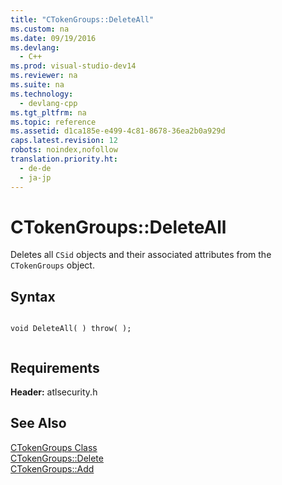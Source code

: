 ```yaml
---
title: "CTokenGroups::DeleteAll"
ms.custom: na
ms.date: 09/19/2016
ms.devlang: 
  - C++
ms.prod: visual-studio-dev14
ms.reviewer: na
ms.suite: na
ms.technology: 
  - devlang-cpp
ms.tgt_pltfrm: na
ms.topic: reference
ms.assetid: d1ca185e-e499-4c81-8678-36ea2b0a929d
caps.latest.revision: 12
robots: noindex,nofollow
translation.priority.ht: 
  - de-de
  - ja-jp
---
```

# CTokenGroups::DeleteAll
Deletes all `CSid` objects and their associated attributes from the `CTokenGroups` object.  
  
## Syntax  
  
```  
  
void DeleteAll( ) throw( );  
  
```  
  
## Requirements  
 **Header:** atlsecurity.h  
  
## See Also  
 [CTokenGroups Class](../vs140/CTokenGroups-Class.md)   
 [CTokenGroups::Delete](../vs140/CTokenGroups--Delete.md)   
 [CTokenGroups::Add](../vs140/CTokenGroups--Add.md)